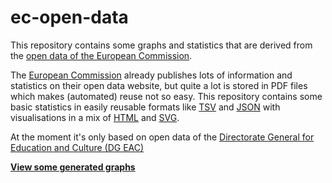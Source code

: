 # ec-open-data
This repository contains some graphs and statistics that are derived from the 
[open data of the European Commission](http://open-data.europa.eu/data/).

The [European Commission](http://ec.europa.eu/) already publishes lots of
information and statistics on their open data website, but quite a lot is stored in PDF files
which makes (automated) reuse not so easy. This repository contains some basic
statistics in easily reusable formats like [TSV](http://en.wikipedia.org/wiki/Tab-separated_values)
and [JSON](http://en.wikipedia.org/wiki/JSON) with visualisations in a mix
of [HTML](http://en.wikipedia.org/wiki/HTML) and
[SVG](http://en.wikipedia.org/wiki/Scalable_Vector_Graphics).

At the moment it's only based on open data of the [Directorate General for
Education and Culture (DG EAC)](http://ec.europa.eu/dgs/education_culture/index_en.htm)

**[View some generated graphs](https://cdn.rawgit.com/DriesVerachtert/ec-open-data/e0b32df163b235fb3b5be4d4e988a031c94b4981/dg_eac/out/index.html)**

